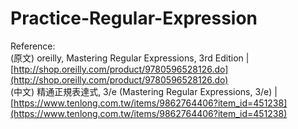 # Practice-Regular-Expression
Reference:  
(原文) oreilly, Mastering Regular Expressions, 3rd Edition | [http://shop.oreilly.com/product/9780596528126.do](http://shop.oreilly.com/product/9780596528126.do)  
(中文) 精通正規表達式, 3/e (Mastering Regular Expressions, 3/e) | [https://www.tenlong.com.tw/items/9862764406?item_id=451238](https://www.tenlong.com.tw/items/9862764406?item_id=451238)
